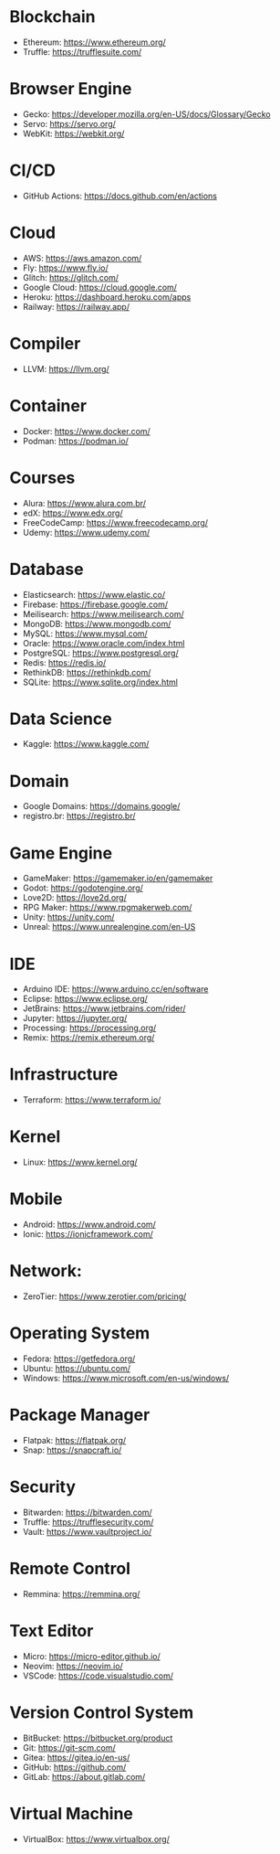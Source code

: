 # Blockchain
- Ethereum: https://www.ethereum.org/
- Truffle: https://trufflesuite.com/

# Browser Engine
- Gecko: https://developer.mozilla.org/en-US/docs/Glossary/Gecko
- Servo: https://servo.org/
- WebKit: https://webkit.org/

# CI/CD
- GitHub Actions: https://docs.github.com/en/actions

# Cloud
- AWS: https://aws.amazon.com/
- Fly: https://www.fly.io/
- Glitch: https://glitch.com/
- Google Cloud: https://cloud.google.com/
- Heroku: https://dashboard.heroku.com/apps
- Railway: https://railway.app/

# Compiler
- LLVM: https://llvm.org/

# Container
- Docker: https://www.docker.com/
- Podman: https://podman.io/

# Courses
- Alura: https://www.alura.com.br/
- edX: https://www.edx.org/
- FreeCodeCamp: https://www.freecodecamp.org/
- Udemy: https://www.udemy.com/

# Database
- Elasticsearch: https://www.elastic.co/
- Firebase: https://firebase.google.com/
- Meilisearch: https://www.meilisearch.com/
- MongoDB: https://www.mongodb.com/
- MySQL: https://www.mysql.com/
- Oracle: https://www.oracle.com/index.html
- PostgreSQL: https://www.postgresql.org/
- Redis: https://redis.io/
- RethinkDB: https://rethinkdb.com/
- SQLite: https://www.sqlite.org/index.html

# Data Science
- Kaggle: https://www.kaggle.com/

# Domain
- Google Domains: https://domains.google/
- registro.br: https://registro.br/

# Game Engine
- GameMaker: https://gamemaker.io/en/gamemaker
- Godot: https://godotengine.org/
- Love2D: https://love2d.org/
- RPG Maker: https://www.rpgmakerweb.com/
- Unity: https://unity.com/
- Unreal: https://www.unrealengine.com/en-US

# IDE
- Arduino IDE: https://www.arduino.cc/en/software
- Eclipse: https://www.eclipse.org/
- JetBrains: https://www.jetbrains.com/rider/
- Jupyter: https://jupyter.org/
- Processing: https://processing.org/
- Remix: https://remix.ethereum.org/

# Infrastructure
- Terraform: https://www.terraform.io/

# Kernel
- Linux: https://www.kernel.org/

# Mobile
- Android: https://www.android.com/
- Ionic: https://ionicframework.com/

# Network:
- ZeroTier: https://www.zerotier.com/pricing/

# Operating System
- Fedora: https://getfedora.org/
- Ubuntu: https://ubuntu.com/
- Windows: https://www.microsoft.com/en-us/windows/

# Package Manager
- Flatpak: https://flatpak.org/
- Snap: https://snapcraft.io/

# Security
- Bitwarden: https://bitwarden.com/
- Truffle: https://trufflesecurity.com/
- Vault: https://www.vaultproject.io/

# Remote Control
- Remmina: https://remmina.org/

# Text Editor
- Micro: https://micro-editor.github.io/
- Neovim: https://neovim.io/
- VSCode: https://code.visualstudio.com/

# Version Control System
- BitBucket: https://bitbucket.org/product
- Git: https://git-scm.com/
- Gitea: https://gitea.io/en-us/
- GitHub: https://github.com/
- GitLab: https://about.gitlab.com/

# Virtual Machine
- VirtualBox: https://www.virtualbox.org/

